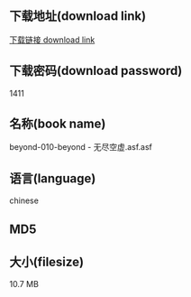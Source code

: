 ## 下载地址(download link)
[下载链接 download link](https://tutu365.netlify.app/?s=beyond-010-beyond+-+%E6%97%A0%E5%B0%BD%E7%A9%BA%E8%99%9A.asf)

## 下载密码(download password)
1411

## 名称(book name)
beyond-010-beyond - 无尽空虚.asf.asf

## 语言(language)
chinese

## MD5


## 大小(filesize)
10.7 MB
